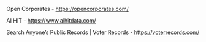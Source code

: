 Open Corporates - https://opencorporates.com/

AI HIT - https://www.aihitdata.com/

Search Anyone’s Public Records | Voter Records - https://voterrecords.com/